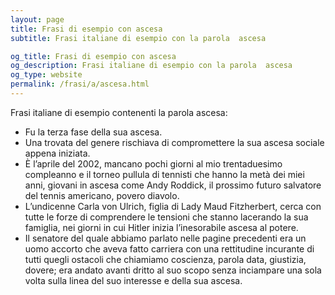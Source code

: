 ```yaml
---
layout: page
title: Frasi di esempio con ascesa 
subtitle: Frasi italiane di esempio con la parola  ascesa

og_title: Frasi di esempio con ascesa 
og_description: Frasi italiane di esempio con la parola  ascesa
og_type: website
permalink: /frasi/a/ascesa.html
---
```


Frasi italiane di esempio contenenti la parola ascesa:


- Fu la terza fase della sua ascesa.
- Una trovata del genere rischiava di compromettere la sua ascesa sociale appena iniziata.
- È l’aprile del 2002, mancano pochi giorni al mio trentaduesimo compleanno e il torneo pullula di tennisti che hanno la metà dei miei anni, giovani in ascesa come Andy Roddick, il prossimo futuro salvatore del tennis americano, povero diavolo.
- L’undicenne Carla von Ulrich, figlia di Lady Maud Fitzherbert, cerca con tutte le forze di comprendere le tensioni che stanno lacerando la sua famiglia, nei giorni in cui Hitler inizia l’inesorabile ascesa al potere.
- Il senatore del quale abbiamo parlato nelle pagine precedenti era un uomo accorto che aveva fatto carriera con una rettitudine incurante di tutti quegli ostacoli che chiamiamo coscienza, parola data, giustizia, dovere; era andato avanti dritto al suo scopo senza inciampare una sola volta sulla linea del suo interesse e della sua ascesa.
